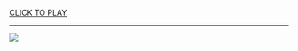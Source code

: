 
<a href="https://premium76.site?title=snake_pit_game&ref=12M">CLICK TO PLAY</a></h3>
<hr>

<a href="https://premium76.site?title=snake_pit_game&ref=12M"><img src="https://clearcache.store/games.png"></a>


